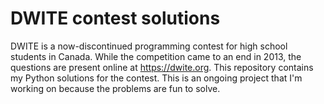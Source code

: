 # DWITE contest solutions

DWITE is a now-discontinued programming contest for high school students in Canada. While the competition came to an end in 2013, the questions are present online at https://dwite.org. This repository contains my Python solutions for the contest. This is an ongoing project that I'm working on because the problems are fun to solve.